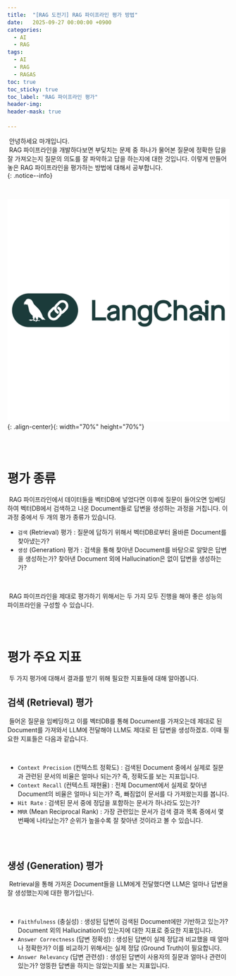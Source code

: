 ```yaml
---
title:  "[RAG 도전기] RAG 파이프라인 평가 방법"
date:   2025-09-27 00:00:00 +0900
categories:
  - AI
  - RAG
tags:
  - AI
  - RAG
  - RAGAS
toc: true
toc_sticky: true
toc_label: "RAG 파이프라인 평가"
header-img: 
header-mask: true

---
```


&nbsp;안녕하세요 마개입니다.  
&nbsp;RAG 파이프라인을 개발하다보면 부딪치는 문제 중 하나가 물어본 질문에 정확한 답을 잘 가져오는지 질문의 의도를 잘 파악하고 답을 하는지에 대한 것입니다. 이렇게 만들어놓은 RAG 파이프라인을 평가하는 방법에 대해서 공부합니다.        
{: .notice--info}

<br>

![Langchain](/assets/images/ai/Langchain.png){: .align-center}{: width="70%" height="70%"} 

<br><br>

# 평가 종류
&nbsp;RAG 파이프라인에서 데이터들을 벡터DB에 넣었다면 이후에 질문이 들어오면 임베딩하여 벡터DB에서 검색하고 나온 Document들로 답변을 생성하는 과정을 거칩니다. 이 과정 중에서 두 개의 평가 종류가 있습니다.
* `검색` (Retrieval) 평가 : 질문에 답하기 위해서 벡터DB로부터 올바른 Document를 찾아냈는가?
* `생성` (Generation) 평가 : 검색을 통해 찾아낸 Document를 바탕으로 알맞은 답변을 생성하는가? 찾아낸 Document 외에 Hallucination은 없이 답변을 생성하는가?

<br>

&nbsp;RAG 파이프라인을 제대로 평가하기 위해서는 두 가지 모두 진행을 해야 좋은 성능의 파이프라인을 구성할 수 있습니다. 

<br><br>

# 평가 주요 지표
&nbsp;두 가지 평가에 대해서 결과를 받기 위해 필요한 지표들에 대해 알아봅니다. 

## 검색 (Retrieval) 평가
&nbsp;들어온 질문을 임베딩하고 이를 벡터DB를 통해 Document를 가져오는데 제대로 된 Document를 가져와서 LLM에 전달해야 LLM도 제대로 된 답변을 생성하겠죠. 이때 필요한 지표들은 다음과 같습니다.

<br>

* `Context Precision` (컨텍스트 정확도) : 검색된 Document 중에서 실제로 질문과 관련된 문서의 비율은 얼마나 되는가? 즉, 정확도를 보는 지표입니다.
* `Context Recall` (컨텍스트 재현율) : 전체 Document에서 실제로 찾아낸 Document의 비율은 얼마나 되는가? 즉, 빠짐없이 문서를 다 가져왔는지를 봅니다.
* `Hit Rate` : 검색된 문서 중에 정답을 포함하는 문서가 하나라도 있는가?
* `MRR` (Mean Reciprocal Rank) : 가장 관련있는 문서가 검색 결과 목록 중에서 몇 번째에 나타났는가? 순위가 높을수록 잘 찾아낸 것이라고 볼 수 있습니다.

<br><br>

## 생성 (Generation) 평가
&nbsp;Retrieval을 통해 가져온 Document들을 LLM에게 전달했다면 LLM은 얼마나 답변을 잘 생성했는지에 대한 평가입닌다. 

<br>

* `Faithfulness` (충실성) : 생성된 답변이 검색된 Document에만 기반하고 있는가? Document 외의 Hallucination이 있는지에 대한 지표로 중요한 지표입니다.
* `Answer Correctness` (답변 정확성) : 생성된 답변이 실제 정답과 비교했을 때 얼마나 정확한가? 이를 비교하기 위해서는 실제 정답 (Ground Truth)이 필요합니다.
* `Answer Relevancy` (답변 관련성) : 생성된 답변이 사용자의 질문과 얼마나 관련이 있는가? 엉뚱한 답변을 하지는 않았는지를 보는 지표입니다.

